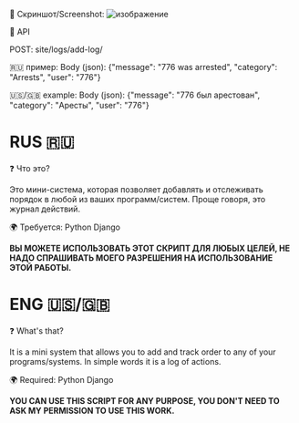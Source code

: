 📸 Скриншот/Screenshot: ![изображение](https://github.com/user-attachments/assets/2780ee8a-fc0c-4c4c-99e3-5e7280e27271)

📖 API

POST: site/logs/add-log/

🇷🇺 пример: Body (json): {"message": "776 was arrested", "category": "Arrests", "user": "776"}

🇺🇸/🇬🇧 example: Body (json): {"message": "776 был арестован", "category": "Аресты", "user": "776"}

RUS 🇷🇺
=
❓ Что это?

Это мини-система, которая позволяет добавлять и отслеживать порядок в любой из ваших программ/систем. Проще говоря, это журнал действий.


🌍 Требуется:
Python
Django

**ВЫ МОЖЕТЕ ИСПОЛЬЗОВАТЬ ЭТОТ СКРИПТ ДЛЯ ЛЮБЫХ ЦЕЛЕЙ, НЕ НАДО СПРАШИВАТЬ МОЕГО РАЗРЕШЕНИЯ НА ИСПОЛЬЗОВАНИЕ ЭТОЙ РАБОТЫ.**


ENG 🇺🇸/🇬🇧
=
❓ What's that?

It is a mini system that allows you to add and track order to any of your programs/systems. In simple words it is a log of actions.


🌍 Required:
Python
Django

**YOU CAN USE THIS SCRIPT FOR ANY PURPOSE, YOU DON'T NEED TO ASK MY PERMISSION TO USE THIS WORK.**
